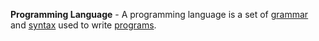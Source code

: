 **Programming Language** - A programming language is a set of [grammar](/docs/Glossary/Grammar) and [syntax](docs/Glossary/Syntax.md) used to write [programs](docs/Glossary/Program.md).
